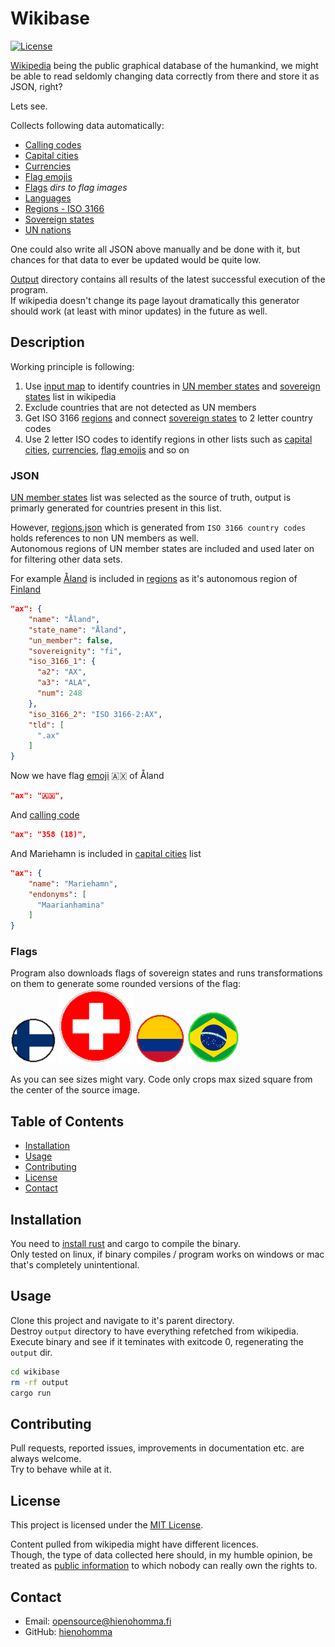 # Wikibase

[![License](https://img.shields.io/badge/license-MIT-blue.svg)](https://opensource.org/licenses/MIT)

[Wikipedia](https://en.wikipedia.org) being the public graphical database of the humankind, we might be able to read seldomly changing data correctly from there and store it as JSON, right?

Lets see.

Collects following data automatically:

- [Calling codes](output/calling_codes.json)  
- [Capital cities](output/capitals.json)  
- [Currencies](output/currencies.json)  
- [Flag emojis](output/emojis.json)  
- [Flags](output/flags.json) _dirs to flag images_  
- [Languages](output/languages.json)  
- [Regions - ISO 3166](output/regions.json)  
- [Sovereign states](output/sovereign_states.json)  
- [UN nations](output/un_nations.json)

One could also write all JSON above manually and be done with it, but chances for that data to ever be updated would be quite low.

[Output](output) directory contains all results of the latest successful execution of the program.  
If wikipedia doesn't change its page layout dramatically this generator should work (at least with minor updates) in the future as well.

## Description

Working principle is following:

1. Use [input map](input/countries.json) to identify countries in [UN member states](https://www.un.org/en/about-us/member-states) and [sovereign states](https://en.wikipedia.org/wiki/List_of_sovereign_states) list in wikipedia
2. Exclude countries that are not detected as UN members
3. Get ISO 3166 [regions](output/regions.json) and connect [sovereign states](output/sovereign_states.json) to  2 letter country codes
4. Use 2 letter ISO codes to identify regions in other lists such as [capital cities](output/capitals.json), [currencies](output/currencies.json), [flag emojis](output/emojis.json) and so on

### JSON

[UN member states](https://www.un.org/en/about-us/member-states) list was selected as the source of truth, output is primarly generated for countries present in this list.

However, [regions.json](output/regions.json) which is generated from `ISO 3166 country codes` holds references to non UN members as well.  
Autonomous regions of UN member states are included and used later on for filtering other data sets.

For example [Åland](https://en.wikipedia.org/wiki/%C3%85land) is included in [regions](output/regions.json) as it's autonomous region of [Finland](https://en.wikipedia.org/wiki/Finland)

``` json
"ax": {
    "name": "Åland",
    "state_name": "Åland",
    "un_member": false,
    "sovereignity": "fi",
    "iso_3166_1": {
      "a2": "AX",
      "a3": "ALA",
      "num": 248
    },
    "iso_3166_2": "ISO 3166-2:AX",
    "tld": [
      ".ax"
    ]
}
```

Now we have flag [emoji](output/emojis.json) 🇦🇽 of Åland

``` json
"ax": "🇦🇽",
```

And [calling code](output/calling_codes.json)

``` json
"ax": "358 (18)",
```

And Mariehamn is included in [capital cities](output/capitals.json) list

``` json
"ax": {
    "name": "Mariehamn",
    "endonyms": [
      "Maarianhamina"
    ]
}
```

### Flags

Program also downloads flags of sovereign states and runs transformations on them to generate some rounded versions of the flag:  
![Finland round, black frame](output/flags/fi/round_bl.png)
![Switzerland round, black frame](output/flags/ch/round_wh.png)
![Colombia round, yellow frame](output/flags/co/round_r.png)
![Brazil round, green frame](output/flags/br/round_g.png)

As you can see sizes might vary. Code only crops max sized square from the center of the source image.

## Table of Contents

- [Installation](#installation)
- [Usage](#usage)
- [Contributing](#contributing)
- [License](#license)
- [Contact](#contact)

## Installation

You need to [install rust](https://www.rust-lang.org/tools/install) and cargo to compile the binary.  
Only tested on linux, if binary compiles / program works on windows or mac that's completely unintentional.

## Usage

Clone this project and navigate to it's parent directory.  
Destroy `output` directory to have everything refetched from wikipedia.  
Execute binary and see if it teminates with exitcode 0, regenerating the `output` dir.

```bash
cd wikibase
rm -rf output
cargo run
```

## Contributing

Pull requests, reported issues, improvements in documentation etc. are always welcome.  
Try to behave while at it.

## License

This project is licensed under the [MIT License](https://opensource.org/licenses/MIT).

Content pulled from wikipedia might have different licences.  
Though, the type of data collected here should, in my humble opinion, be treated as [public information](https://en.wikipedia.org/wiki/Public_domain) to which nobody can really own the rights to.

## Contact

- Email: <opensource@hienohomma.fi>
- GitHub: [hienohomma](https://github.com/hienohomma)
